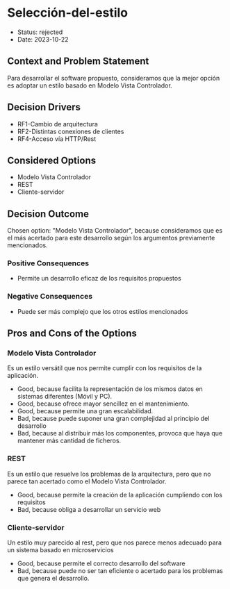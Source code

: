 # Selección-del-estilo

* Status: rejected
* Date: 2023-10-22

## Context and Problem Statement

Para desarrollar el software propuesto, consideramos que la mejor opción es adoptar un estilo basado en Modelo Vista Controlador.

## Decision Drivers

* RF1-Cambio de arquitectura
* RF2-Distintas conexiones de clientes
* RF4-Acceso vía HTTP/Rest

## Considered Options

* Modelo Vista Controlador
* REST
* Cliente-servidor

## Decision Outcome

Chosen option: "Modelo Vista Controlador", because consideramos que es el más acertado para este desarrollo según los argumentos previamente mencionados.

### Positive Consequences

* Permite un desarrollo eficaz de los requisitos propuestos

### Negative Consequences

* Puede ser más complejo que los otros estilos mencionados

## Pros and Cons of the Options

### Modelo Vista Controlador

Es un estilo versátil que nos permite cumplir con los requisitos de la aplicación.

* Good, because facilita la representación de los mismos datos en sistemas diferentes (Móvil y PC).
* Good, because ofrece mayor sencillez en el mantenimiento.
* Good, because permite una gran escalabilidad.
* Bad, because puede suponer una gran complejidad al principio del desarrollo
* Bad, because al distribuir más los componentes, provoca que haya que mantener más cantidad de ficheros.

### REST

Es un estilo que resuelve los problemas de la arquitectura, pero que no parece tan acertado como el Modelo Vista Controlador.

* Good, because permite la creación de la aplicación cumpliendo con los requisitos
* Bad, because obliga a desarrollar un servicio web

### Cliente-servidor

Un estilo muy parecido al rest, pero que nos parece menos adecuado para un sistema basado en microservicios

* Good, because permite el correcto desarrollo del software
* Bad, because puede no ser tan eficiente o acertado para los problemas que genera el desarrollo.
